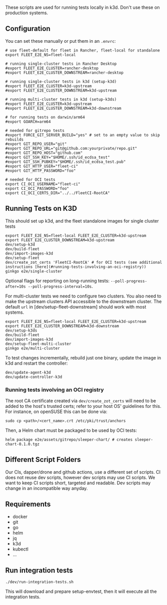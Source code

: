 These scripts are used for running tests locally in k3d. Don't use these on
production systems.

## Configuration

You can set these manually or put them in an `.envrc`:

    # use fleet-default for fleet in Rancher, fleet-local for standalone
    export FLEET_E2E_NS=fleet-local

    # running single-cluster tests in Rancher Desktop
    #export FLEET_E2E_CLUSTER=rancher-desktop
    #export FLEET_E2E_CLUSTER_DOWNSTREAM=rancher-desktop

    # running single-cluster tests in k3d (setup-k3d)
    #export FLEET_E2E_CLUSTER=k3d-upstream
    #export FLEET_E2E_CLUSTER_DOWNSTREAM=k3d-upstream

    # running multi-cluster tests in k3d (setup-k3ds)
    #export FLEET_E2E_CLUSTER=k3d-upstream
    #export FLEET_E2E_CLUSTER_DOWNSTREAM=k3d-downstream

    # for running tests on darwin/arm64
    #export GOARCH=arm64

    # needed for gitrepo tests
    #export FORCE_GIT_SERVER_BUILD="yes" # set to an empty value to skip rebuilds
    #export GIT_REPO_USER="git"
    #export GIT_REPO_URL="git@github.com:yourprivate/repo.git"
    #export GIT_REPO_HOST="github.com"
    #export GIT_SSH_KEY="$HOME/.ssh/id_ecdsa_test"
    #export GIT_SSH_PUBKEY="$HOME/.ssh/id_ecdsa_test.pub"
    #export GIT_HTTP_USER="fleet-ci"
    #export GIT_HTTP_PASSWORD="foo"

    # needed for OCI tests
    export CI_OCI_USERNAME="fleet-ci"
    export CI_OCI_PASSWORD="foo"
    export CI_OCI_CERTS_DIR="../../FleetCI-RootCA"

## Running Tests on K3D

This should set up k3d, and the fleet standalone images for single cluster tests

    export FLEET_E2E_NS=fleet-local FLEET_E2E_CLUSTER=k3d-upstream
    export FLEET_E2E_CLUSTER_DOWNSTREAM=k3d-upstream
    dev/setup-k3d
    dev/build-fleet
    dev/import-images-k3d
    dev/setup-fleet
    dev/create_zot_certs 'FleetCI-RootCA' # for OCI tests (see additional instructions [here](#running-tests-involving-an-oci-registry))
    ginkgo e2e/single-cluster

Optional flags for reporting on long-running tests: `--poll-progress-after=10s --poll-progress-interval=10s`.

For multi-cluster tests we need to configure two clusters. You also need to
make the upstream clusters API accessible to the downstream cluster. The
default `url` in [dev/setup-fleet-downstream] should work with most systems.

    export FLEET_E2E_NS=fleet-local FLEET_E2E_CLUSTER=k3d-upstream
    export FLEET_E2E_CLUSTER_DOWNSTREAM=k3d-downstream
    dev/setup-k3ds
    dev/build-fleet
    dev/import-images-k3d
    dev/setup-fleet-multi-cluster
    ginkgo e2e/multi-cluster

To test changes incrementally, rebuild just one binary, update the image in k3d
and restart the controller:

    dev/update-agent-k3d
    dev/update-controller-k3d

### Running tests involving an OCI registry

The root CA certificate created via `dev/create_zot_certs` will need to be added to the host's trusted certs; refer to
your host OS' guidelines for this. For instance, on openSUSE this can be done via:
```
sudo cp <path>/<cert_name>.crt /etc/pki/trust/anchors
```

Then, a Helm chart must be packaged to be used by OCI tests:
```
helm package e2e/assets/gitrepo/sleeper-chart/ # creates sleeper-chart-0.1.0.tgz
```

## Different Script Folders

Our CIs, dapper/drone and github actions, use a different set of scripts.
CI does not reuse dev scripts, however dev scripts may use CI scripts.
We want to keep CI scripts short, targeted and readable. Dev scripts may
change in an incompatible way anyday.

## Requirements

* docker
* git
* go
* helm
* jq
* k3d
* kubectl
* ...

## Run integration tests

```
./dev/run-integration-tests.sh
```

This will download and prepare setup-envtest, then it will execute all the integration tests.
